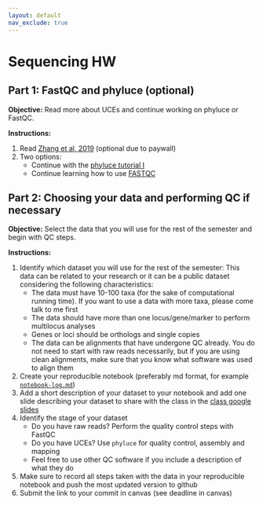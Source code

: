 ```yaml
---
layout: default
nav_exclude: true
---
```


# Sequencing HW

## Part 1: FastQC and phyluce (optional)

**Objective:** Read more about UCEs and continue working on phyluce or FastQC.

**Instructions:**

1. Read [Zhang et al, 2019](https://academic.oup.com/isd/article/3/5/3/5573097) (optional due to paywall)
2. Two options:
    - Continue with the [phyluce tutorial I](https://phyluce.readthedocs.io/en/latest/tutorial-one.html)
    - Continue learning how to use [FASTQC](https://raw.githubusercontent.com/s-andrews/FastQC/master/README.txt)


## Part 2: Choosing your data and performing QC if necessary

**Objective:** Select the data that you will use for the rest of the semester and begin with QC steps.

**Instructions:**

1. Identify which dataset you will use for the rest of the semester: This data can be related to your research or it can be a public dataset considering the following characteristics:
    - The data must have 10-100 taxa (for the sake of computational running time). If you want to use a data with more taxa, please come talk to me first
    - The data should have more than one locus/gene/marker to perform multilocus analyses
    - Genes or loci should be orthologs and single copies
    - The data can be alignments that have undergone QC already. You do not need to start with raw reads necessarily, but if you are using clean alignments, make sure that you know what software was used to align them
2. Create your reproducible notebook (preferably md format, for example [`notebook-log.md`](https://github.com/crsl4/phylogenetics-class/blob/master/exercises/notebook-log.md))
3. Add a short description of your dataset to your notebook and add one slide describing your dataset to share with the class in the [class google slides](https://docs.google.com/presentation/d/1BKtu6AX-nksq4VVDAIaLDtdqOkEnZ3oF7eARKBxhAmw/edit?usp=drive_link)
4. Identify the stage of your dataset
    - Do you have raw reads? Perform the quality control steps with FastQC
    - Do you have UCEs? Use `phyluce` for quality control, assembly and mapping
    - Feel free to use other QC software if you include a description of what they do
5. Make sure to record all steps taken with the data in your reproducible notebook and push the most updated version to github
6. Submit the link to your commit in canvas (see deadline in canvas)
